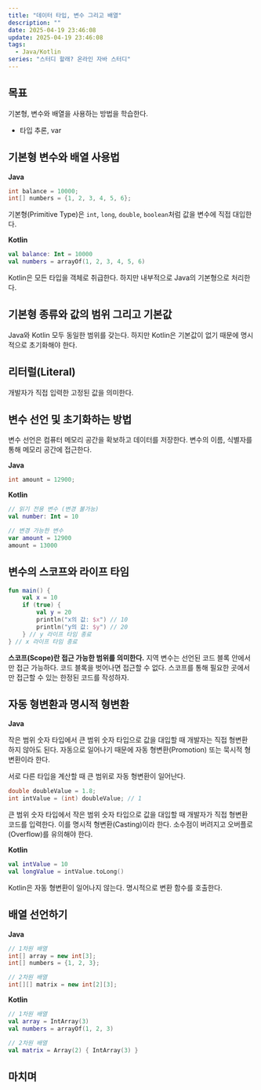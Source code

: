 ```yaml
---
title: "데이터 타입, 변수 그리고 배열"
description: ""
date: 2025-04-19 23:46:08
update: 2025-04-19 23:46:08
tags:
  - Java/Kotlin
series: "스터디 할래? 온라인 자바 스터디"
---
```


## 목표

기본형, 변수와 배열을 사용하는 방법을 학습한다.

- 타입 추론, var

## 기본형 변수와 배열 사용법

**Java**

```java
int balance = 10000;
int[] numbers = {1, 2, 3, 4, 5, 6};
```

기본형(Primitive Type)은 `int`, `long`, `double`, `boolean`처럼 값을 변수에 직접 대입한다.

**Kotlin**

```kotlin
val balance: Int = 10000
val numbers = arrayOf(1, 2, 3, 4, 5, 6)
```

Kotlin은 모든 타입을 객체로 취급한다. 하지만 내부적으로 Java의 기본형으로 처리한다.

## 기본형 종류와 값의 범위 그리고 기본값

Java와 Kotlin 모두 동일한 범위를 갖는다. 하지만 Kotlin은 기본값이 없기 때문에 명시적으로 초기화해야 한다.

## 리터럴(Literal)

개발자가 직접 입력한 고정된 값을 의미한다.

## 변수 선언 및 초기화하는 방법

변수 선언은 컴퓨터 메모리 공간을 확보하고 데이터를 저장한다. 변수의 이름, 식별자를 통해 메모리 공간에 접근한다. 

**Java**

```java
int amount = 12900;
```

**Kotlin**

```kotlin
// 읽기 전용 변수 (변경 불가능)
val number: Int = 10

// 변경 가능한 변수
var amount = 12900 
amount = 13000
```

## 변수의 스코프와 라이프 타임

```kotlin
fun main() {
    val x = 10
    if (true) {
        val y = 20
        println("x의 값: $x") // 10
        println("y의 값: $y") // 20
    } // y 라이프 타임 종료
} // x 라이프 타임 종료
```

**스코프(Scope)란 접근 가능한 범위를 의미한다.** 지역 변수는 선언된 코드 블록 안에서만 접근 가능하다. 코드 블록을 벗어나면 접근할 수 없다. 스코프를 통해 필요한 곳에서만 접근할 수 있는 한정된 코드를 작성하자.

## 자동 형변환과 명시적 형변환

**Java**

작은 범위 숫자 타입에서 큰 범위 숫자 타입으로 값을 대입할 때 개발자는 직접 형변환 하지 않아도 된다. 자동으로 일어나기 때문에 자동 형변환(Promotion) 또는 묵시적 형변환이라 한다.

서로 다른 타입을 계산할 때 큰 범위로 자동 형변환이 일어난다.

```java
double doubleValue = 1.8;
int intValue = (int) doubleValue; // 1
```

큰 범위 숫자 타입에서 작은 범위 숫자 타입으로 값을 대입할 때 개발자가 직접 형변환 코드를 입력한다. 이를 명시적 형변환(Casting)이라 한다. 소수점이 버려지고 오버플로(Overflow)를 유의해야 한다.

**Kotlin**

```kotlin
val intValue = 10
val longValue = intValue.toLong()
```

Kotlin은 자동 형변환이 일어나지 않는다. 명시적으로 변환 함수를 호출한다.

## 배열 선언하기

**Java**

```java
// 1차원 배열
int[] array = new int[3];
int[] numbers = {1, 2, 3};

// 2차원 배열
int[][] matrix = new int[2][3]; 
```

**Kotlin**

```kotlin
// 1차원 배열
val array = IntArray(3)
val numbers = arrayOf(1, 2, 3)

// 2차원 배열
val matrix = Array(2) { IntArray(3) }
```

## 마치며 
